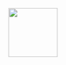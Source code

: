 <div id="header" align="center">
  <img src="https://giphy.com/clips/coffee-work-good-morning-P5D9mPJGR1JPREO53N" width="100"/>
</div>

